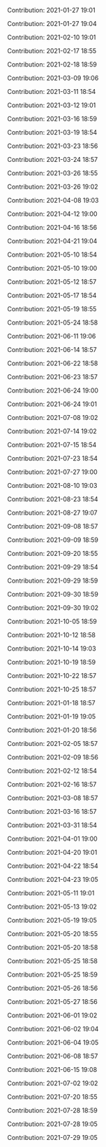 Contribution: 2021-01-27 19:01

Contribution: 2021-01-27 19:04

Contribution: 2021-02-10 19:01

Contribution: 2021-02-17 18:55

Contribution: 2021-02-18 18:59

Contribution: 2021-03-09 19:06

Contribution: 2021-03-11 18:54

Contribution: 2021-03-12 19:01

Contribution: 2021-03-16 18:59

Contribution: 2021-03-19 18:54

Contribution: 2021-03-23 18:56

Contribution: 2021-03-24 18:57

Contribution: 2021-03-26 18:55

Contribution: 2021-03-26 19:02

Contribution: 2021-04-08 19:03

Contribution: 2021-04-12 19:00

Contribution: 2021-04-16 18:56

Contribution: 2021-04-21 19:04

Contribution: 2021-05-10 18:54

Contribution: 2021-05-10 19:00

Contribution: 2021-05-12 18:57

Contribution: 2021-05-17 18:54

Contribution: 2021-05-19 18:55

Contribution: 2021-05-24 18:58

Contribution: 2021-06-11 19:06

Contribution: 2021-06-14 18:57

Contribution: 2021-06-22 18:58

Contribution: 2021-06-23 18:57

Contribution: 2021-06-24 19:00

Contribution: 2021-06-24 19:01

Contribution: 2021-07-08 19:02

Contribution: 2021-07-14 19:02

Contribution: 2021-07-15 18:54

Contribution: 2021-07-23 18:54

Contribution: 2021-07-27 19:00

Contribution: 2021-08-10 19:03

Contribution: 2021-08-23 18:54

Contribution: 2021-08-27 19:07

Contribution: 2021-09-08 18:57

Contribution: 2021-09-09 18:59

Contribution: 2021-09-20 18:55

Contribution: 2021-09-29 18:54

Contribution: 2021-09-29 18:59

Contribution: 2021-09-30 18:59

Contribution: 2021-09-30 19:02

Contribution: 2021-10-05 18:59

Contribution: 2021-10-12 18:58

Contribution: 2021-10-14 19:03

Contribution: 2021-10-19 18:59

Contribution: 2021-10-22 18:57

Contribution: 2021-10-25 18:57

Contribution: 2021-01-18 18:57

Contribution: 2021-01-19 19:05

Contribution: 2021-01-20 18:56

Contribution: 2021-02-05 18:57

Contribution: 2021-02-09 18:56

Contribution: 2021-02-12 18:54

Contribution: 2021-02-16 18:57

Contribution: 2021-03-08 18:57

Contribution: 2021-03-16 18:57

Contribution: 2021-03-31 18:54

Contribution: 2021-04-01 19:00

Contribution: 2021-04-20 19:01

Contribution: 2021-04-22 18:54

Contribution: 2021-04-23 19:05

Contribution: 2021-05-11 19:01

Contribution: 2021-05-13 19:02

Contribution: 2021-05-19 19:05

Contribution: 2021-05-20 18:55

Contribution: 2021-05-20 18:58

Contribution: 2021-05-25 18:58

Contribution: 2021-05-25 18:59

Contribution: 2021-05-26 18:56

Contribution: 2021-05-27 18:56

Contribution: 2021-06-01 19:02

Contribution: 2021-06-02 19:04

Contribution: 2021-06-04 19:05

Contribution: 2021-06-08 18:57

Contribution: 2021-06-15 19:08

Contribution: 2021-07-02 19:02

Contribution: 2021-07-20 18:55

Contribution: 2021-07-28 18:59

Contribution: 2021-07-28 19:05

Contribution: 2021-07-29 19:05

